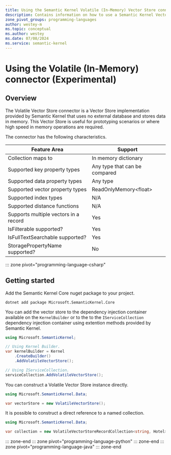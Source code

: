 ```yaml
---
title: Using the Semantic Kernel Volatile (In-Memory) Vector Store connector (Experimental)
description: Contains information on how to use a Semantic Kernel Vector store connector to access and manipulate data in an in-memory Semantic Kernel supplied vector store.
zone_pivot_groups: programming-languages
author: westey-m
ms.topic: conceptual
ms.author: westey
ms.date: 07/08/2024
ms.service: semantic-kernel
---
```

# Using the Volatile (In-Memory) connector (Experimental)

## Overview

The Volatile Vector Store connector is a Vector Store implementation provided by Semantic Kernel that uses no external database and stores data in memory.
This Vector Store is useful for prototyping scenarios or where high speed in memory operations are required.

The connector has the following characteristics.

| Feature Area                      | Support                                                                                                                          |
|-----------------------------------|----------------------------------------------------------------------------------------------------------------------------------|
| Collection maps to                | In memory dictionary                                                                                                             |
| Supported key property types      | Any type that can be compared                                                                                                    |
| Supported data property types     | Any type                                                                                                                         |
| Supported vector property types   | ReadOnlyMemory\<float\>                                                                                                          |
| Supported index types             | N/A                                                                                                                              |
| Supported distance functions      | N/A                                                                                                                              |
| Supports multiple vectors in a record | Yes                                                                                                                          |
| IsFilterable supported?           | Yes                                                                                                                              |
| IsFullTextSearchable supported?   | Yes                                                                                                                              |
| StoragePropertyName supported?    | No                                                                                                                               |

::: zone pivot="programming-language-csharp"

## Getting started

Add the Semantic Kernel Core nuget package to your project.

```dotnetcli
dotnet add package Microsoft.SemanticKernel.Core
```

You can add the vector store to the dependency injection container available on the `KernelBuilder` or to the to the `IServiceCollection` dependency injection container using extention methods provided by Semantic Kernel.

```csharp
using Microsoft.SemanticKernel;

// Using Kernel Builder.
var kernelBuilder = Kernel
    .CreateBuilder()
    .AddVolatileVectorStore();

// Using IServiceCollection.
serviceCollection.AddVolatileVectorStore();
```

You can construct a Volatile Vector Store instance directly.

```csharp
using Microsoft.SemanticKernel.Data;

var vectorStore = new VolatileVectorStore();
```

It is possible to construct a direct reference to a named collection.

```csharp
using Microsoft.SemanticKernel.Data;

var collection = new VolatileVectorStoreRecordCollection<string, Hotel>("skhotels");
```

::: zone-end
::: zone pivot="programming-language-python"
::: zone-end
::: zone pivot="programming-language-java"
::: zone-end
